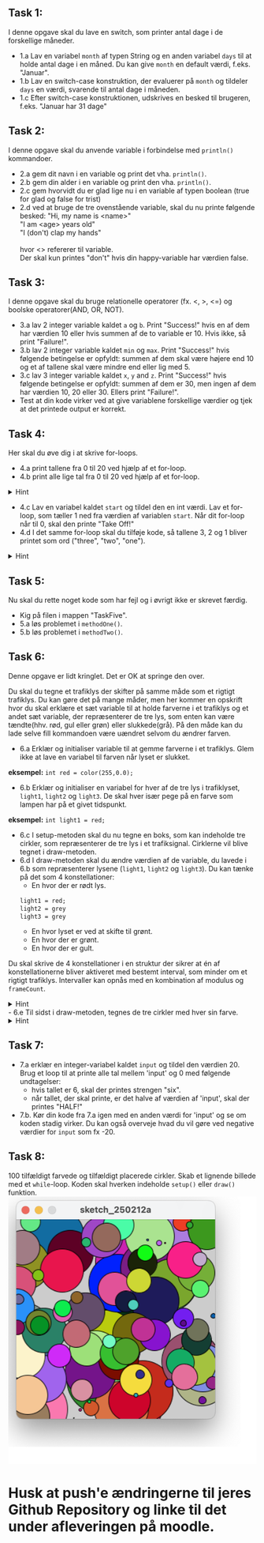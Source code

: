 

## Task 1: 
I denne opgave skal du lave en switch, som printer antal dage i de forskellige måneder.
- 1.a Lav en variabel `month` af typen String og en anden variabel `days` til at holde antal dage i en måned.
Du kan give `month` en default værdi, f.eks. "Januar".
- 1.b Lav en switch-case konstruktion, der evaluerer på `month` og tildeler `days` en værdi, svarende til antal dage i måneden.
- 1.c Efter switch-case konstruktionen, udskrives en besked til brugeren, f.eks. "Januar har 31 dage"

## Task 2: 
I denne opgave skal du anvende variable i forbindelse med <code>println()</code> kommandoer.
- 2.a gem dit navn i en variable og print det vha. <code>println()</code>.
- 2.b gem din alder i en variable og print den vha. <code>println()</code>.
- 2.c gem hvorvidt du er glad lige nu i en variable af typen boolean (true for glad og false for trist) 
- 2.d ved at bruge de tre ovenstående variable, skal du nu printe følgende besked:
    "Hi, my name is \<name\>" <br />
    "I am \<age\> years old" <br />
    "I (don't) clap my hands" <br />
                                <br />
    hvor \<\> refererer til variable. <br />
    Der skal kun printes "don't" hvis din happy-variable har værdien false. <br />
                                
## Task 3:
I denne opgave skal du bruge relationelle operatorer (fx. <, >, <=) og boolske operatorer(AND, OR, NOT).

- 3.a lav 2 integer variable kaldet `a` og `b`. Print "Success!" hvis en af dem har værdien 10 eller hvis summen af de to variable er 10. Hvis ikke, så print "Failure!".
- 3.b lav 2 integer variable kaldet `min` og `max`. Print "Success!" hvis følgende betingelse er opfyldt: summen af dem skal være højere end 10 og et af tallene skal være mindre end eller lig med 5.
- 3.c lav 3 integer variable kaldet `x`, `y` and `z`. Print "Success!" hvis følgende betingelse er opfyldt: summen af dem er 30, men ingen af dem har værdien 10, 20 eller 30. Ellers print "Failure!".
- Test at din kode virker ved at give variablene forskellige værdier og tjek at det printede output er korrekt. 

 

## Task 4: 
Her skal du øve dig i at skrive for-loops. 
- 4.a print tallene fra 0 til 20 ved hjælp af et for-loop.
- 4.b print alle lige tal fra 0 til 20 ved hjælp af et for-loop. 
<details>
        <summary>
           Hint
        </summary>
        google 'java modulus even number'
    </details>  

- 4.c Lav en variabel kaldet `start` og tildel den en int værdi. Lav et for-loop, som tæller 1 ned fra værdien af variablen `start`. Når dit for-loop når til 0, skal den printe "Take Off!"
- 4.d I det samme for-loop skal du tilføje kode, så tallene 3, 2 og 1 bliver printet som ord ("three", "two", "one").

<details>
        <summary>
           Hint
        </summary>
<code>
String counterAsString=""; <br>
switch(i){ <br>
   case 3: counterAsString = "three" <br>
   ...
}    
</code>code>
</details> 


## Task 5: 
Nu skal du rette noget kode som har fejl og i øvrigt ikke er skrevet færdig.

- Kig på filen i mappen "TaskFive". 
- 5.a løs problemet i <code>methodOne()</code>.
- 5.b løs problemet i <code>methodTwo()</code>.

## Task 6: 
Denne opgave er lidt kringlet. Det er OK at springe den over.

Du skal du tegne et trafiklys der skifter på samme måde som et rigtigt trafiklys.
Du kan gøre det på mange måder, men her kommer en opskrift hvor du skal erklære et sæt variable til at holde farverne i et trafiklys og et andet sæt variable, der repræsenterer de tre lys, som enten kan være tændte(hhv. rød, gul eller grøn) eller slukkede(grå). 
På den måde kan du lade selve fill kommandoen være uændret selvom du ændrer farven. 

- 6.a Erklær og initialiser variable til at gemme farverne i et trafiklys. Glem ikke at lave en variabel til farven når lyset er slukket.

**eksempel:** `int red = color(255,0.0);`

- 6.b Erklær og initialiser en variabel for hver af de tre lys i trafiklyset, `light1`, `light2` og `light3`. De skal hver især pege på en farve som lampen har på et givet tidspunkt. 

**eksempel:** `int light1 = red;`

- 6.c I setup-metoden skal du nu tegne en boks, som kan indeholde tre cirkler, som repræsenterer de tre lys i et trafiksignal. Cirklerne vil blive tegnet i draw-metoden.
- 6.d I draw-metoden skal du ændre værdien af de variable, du lavede i 6.b som repræsenterer lysene (`light1`, `light2` og `light3`). 
Du kan tænke på det som 4 konstellationer: 
  - En hvor der er rødt lys. 
  ```
  light1 = red;
  light2 = grey
  light3 = grey
  ```
  - En hvor lyset er ved at skifte til grønt.
  - En hvor der er grønt.
  - En hvor der er gult.

 Du skal skrive de 4 konstellationer i en struktur der sikrer at én af konstellationerne bliver aktiveret med bestemt interval, som minder om et rigtigt trafiklys.
 Intervaller kan opnås med en kombination af modulus og `frameCount`.
<details>
        <summary>
           Hint
        </summary>
<i>pseudokode:</i>
       <code>

     switch(frameCount%400)
        case 0 
        case 100
        case 200
        case 300
       
</code>
    </details> 
- 6.e Til sidst i draw-metoden, tegnes de tre cirkler med hver sin farve.

<details>
        <summary>
           Hint
        </summary>
       <code>

    fill(light1);
    ellipse(width/2, height/2-50, 40, 40);

    // etc...

</code>
    </details> 
    
  
## Task 7: 
- 7.a erklær en integer-variabel kaldet `input` og tildel den værdien 20. Brug et loop til at printe alle tal mellem 'input' og 0 med følgende undtagelser: 
    - hvis tallet er 6, skal der printes strengen "six".
    - når tallet, der skal printe, er det halve af værdien af 'input', skal der printes "HALF!"
- 7.b. Kør din kode fra 7.a igen med en anden værdi for 'input' og se om koden stadig virker. Du kan også overveje hvad du vil gøre ved negative værdier for `input` som fx -20.
    

## Task 8:
100 tilfældigt farvede og tilfældigt placerede cirkler. Skab et lignende billede med et `while`-loop. Koden skal hverken indeholde `setup()` eller `draw()` funktion.
![image](assets/art.png)



# Husk at push'e ændringerne til jeres Github Repository og linke til det under afleveringen på moodle. 

